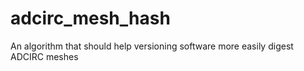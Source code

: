 # adcirc_mesh_hash
An algorithm that should help versioning software more easily digest ADCIRC meshes
